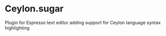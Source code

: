 Ceylon.sugar
============

Plugin for Espresso text editor adding support for Ceylon language syntax highlighting